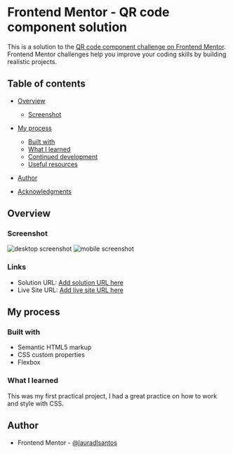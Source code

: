 # Frontend Mentor - QR code component solution

This is a solution to the [QR code component challenge on Frontend Mentor](https://www.frontendmentor.io/challenges/qr-code-component-iux_sIO_H). Frontend Mentor challenges help you improve your coding skills by building realistic projects.

## Table of contents

- [Overview](#overview)

  - [Screenshot](#screenshot)

- [My process](#my-process)
  - [Built with](#built-with)
  - [What I learned](#what-i-learned)
  - [Continued development](#continued-development)
  - [Useful resources](#useful-resources)
- [Author](#author)
- [Acknowledgments](#acknowledgments)

## Overview

### Screenshot

 <img src="./images/desktop_screenshot" alt="desktop screenshot" />
 <img src="./images/mobile_screenshot" alt="mobile screenshot" />

### Links

- Solution URL: [Add solution URL here](https://github.com/lauradlsantos/qr-code-component-main)
- Live Site URL: [Add live site URL here](https://lauradlsantos.github.io/qr-code-component-main/)

## My process

### Built with

- Semantic HTML5 markup
- CSS custom properties
- Flexbox

### What I learned

This was my first practical project, I had a great practice on how to work and style with CSS.

## Author

- Frontend Mentor - [@lauradlsantos](https://www.frontendmentor.io/profile/lauradlsantos)
